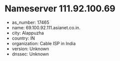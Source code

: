 # Nameserver 111.92.100.69

* as_number: 17465
* name: 69.100.92.111.asianet.co.in.
* city: Alappuzha
* country: IN
* organization: Cable ISP in India
* version: Unknown
* dnssec: Unknown
